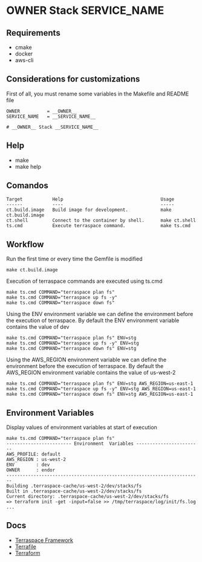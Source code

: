 # __OWNER__ Stack __SERVICE_NAME__


## Requirements
- cmake
- docker
- aws-cli

## Considerations for customizations

First of all, you must rename some variables in the Makefile and README file

```
OWNER          = __OWNER__
SERVICE_NAME   = __SERVICE_NAME__
```

```
# __OWNER__ Stack __SERVICE_NAME__
```

## Help
- make
- make help

## Comandos
```
Target           Help                                    Usage
------           ----                                    -----
ct.build.image   Build image for development.            make ct.build.image
ct.shell         Connect to the container by shell.      make ct.shell
ts.cmd           Execute terraspace command.             make ts.cmd
```

## Workflow

Run the first time or every time the Gemfile is modified
```
make ct.build.image
```

Execution of terraspace commands are executed using ts.cmd
```
make ts.cmd COMMAND="terraspace plan fs"
make ts.cmd COMMAND="terraspace up fs -y"
make ts.cmd COMMAND="terraspace down fs"
```

Using the ENV environment variable we can define the environment before the execution of terraspace. By default the ENV environment variable contains the value of dev
```
make ts.cmd COMMAND="terraspace plan fs" ENV=stg
make ts.cmd COMMAND="terraspace up fs -y" ENV=stg
make ts.cmd COMMAND="terraspace down fs" ENV=stg
```

Using the AWS_REGION environment variable we can define the environment before the execution of terraspace. By default the AWS_REGION environment variable contains the value of us-west-2
```
make ts.cmd COMMAND="terraspace plan fs" ENV=stg AWS_REGION=us-east-1
make ts.cmd COMMAND="terraspace up fs -y" ENV=stg AWS_REGION=us-east-1
make ts.cmd COMMAND="terraspace down fs" ENV=stg AWS_REGION=us-east-1
```

## Environment  Variables

Display values of environment variables at start of execution
```
make ts.cmd COMMAND="terraspace plan fs"
------------------------ Environment  Variables ------------------------
AWS_PROFILE: default
AWS_REGION : us-west-2
ENV        : dev
OWNER      : endor
------------------------------------------------------------------------
Building .terraspace-cache/us-west-2/dev/stacks/fs
Built in .terraspace-cache/us-west-2/dev/stacks/fs
Current directory: .terraspace-cache/us-west-2/dev/stacks/fs
=> terraform init -get -input=false >> /tmp/terraspace/log/init/fs.log
...
```

## Docs
- [Terraspace Framework](https://terraspace.cloud/)
- [Terrafile](https://terraspace.cloud/docs/terrafile/)
- [Terraform](https://www.terraform.io/)